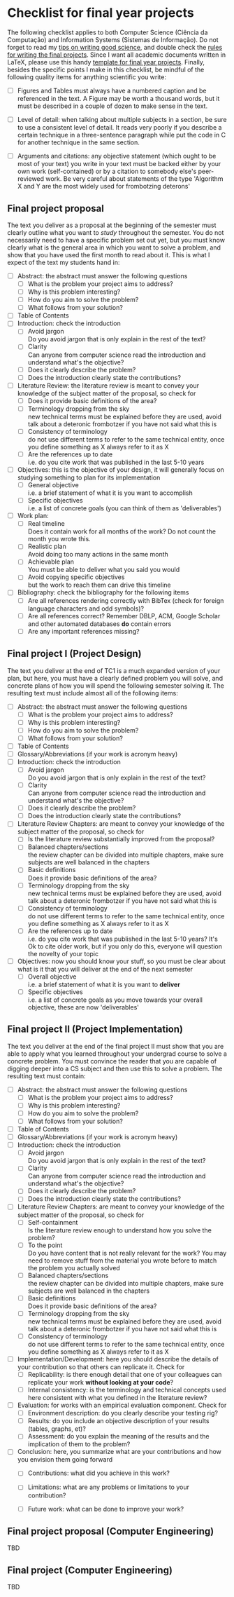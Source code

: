 # Checklist for final year projects

The following checklist applies to both Computer Science (Ciência da Computação) and Information Systems (Sistemas de Informação). Do not forget to read my [tips on writing good science](http://www.meneguzzi.eu/felipe/writing.shtml), and double check the [rules for writing the final projects](http://www.inf.pucrs.br/~coordtc/NormasTC1.htm). 
Since I want all academic documents written in LaTeX, please use this handy [template for final year projects](https://bitbucket.org/mflash/facin-tcc). 
Finally, besides the specific points I make in this checklist, be mindful of the following quality items for anything scientific you write:

- [ ] Figures and Tables must always have a numbered caption and be referenced in the text. A Figure may be worth a thousand words, but it must be described in a couple of dozen to make sense in the text. 
- [ ] Level of detail: when talking about multiple subjects in a section, be sure to use a consistent level of detail. It reads very poorly if you describe a certain technique in a three-sentence paragraph while put the code in C for another technique in the same section.
- [ ] Arguments and citations: any objective statement (which ought to be most of your text) you write in your text must be backed either by your own work (self-contained) or by a citation to somebody else's peer-reviewed work. Be very careful about statements of the type 'Algorithm X and Y are the most widely used for frombotzing deterons'



## Final project proposal

The text you deliver as a proposal at the beginning of the semester must clearly outline what you want to *study* throughout the semester. You do not necessarily need to have a specific problem set out yet, but you must know clearly what is the general area in which you want to solve a problem, and show that you have used the first month to read about it. This is what I expect of the text my students hand in:

- [ ] Abstract: the abstract must answer the following questions
	- [ ] What is the problem your project aims to address?
	- [ ] Why is this problem interesting?
	- [ ] How do you aim to solve the problem?
	- [ ] What follows from your solution?
- [ ] Table of Contents
- [ ] Introduction: check the introduction 
	- [ ] Avoid jargon <br/> Do you avoid jargon that is only explain in the rest of the text?
	- [ ] Clarity <br/> Can anyone from computer science read the introduction and understand what's the objective?
	- [ ] Does it clearly describe the problem?
	- [ ] Does the introduction clearly state the contributions?
- [ ] Literature Review: the literature review is meant to convey your knowledge of the subject matter of the proposal, so check for
	- [ ] Does it provide basic definitions of the area?
	- [ ] Terminology dropping from the sky <br/> new technical terms must be explained before they are used, avoid talk about a deteronic frombotzer if you have not said what this is
	- [ ] Consistency of terminology  <br/> do not use different terms to refer to the same technical entity, once you define something as X always refer to it as X
	- [ ] Are the references up to date <br/> i.e. do you cite work that was published in the last 5-10 years
- [ ] Objectives: this is the objective of your design, it will generally focus on studying something to plan for its implementation
	- [ ] General objective <br/> i.e. a brief statement of what it is you want to accomplish
	- [ ] Specific objectives <br/> i.e. a list of concrete goals (you can think of them as 'deliverables')
- [ ] Work plan: 
	- [ ] Real timeline <br/> Does it contain work for all months of the work? Do not count the month you wrote this.
	- [ ] Realistic plan <br/> Avoid doing too many actions in the same month
	- [ ] Achievable plan <br/> You must be able to deliver what you said you would
	- [ ] Avoid copying specific objectives <br/> but the work to reach them can drive this timeline
- [ ] Bibliography: check the bibliography for the following items
	- [ ] Are all references rendering correctly with BibTex (check for foreign language characters and odd symbols)?
	- [ ] Are all references correct? Remember DBLP, ACM, Google Scholar and other automated databases **do** contain errors
	- [ ] Are any important references missing?
	
## Final project I (Project Design)

The text you deliver at the end of TC1 is a much expanded version of your plan, but here, you must have a clearly defined problem you will solve, and concrete plans of how you will spend the following semester solving it. 
The resulting text must include almost all of the following items:

- [ ] Abstract: the abstract must answer the following questions
	- [ ] What is the problem your project aims to address?
	- [ ] Why is this problem interesting?
	- [ ] How do you aim to solve the problem?
	- [ ] What follows from your solution?
- [ ] Table of Contents
- [ ] Glossary/Abbreviations (if your work is acronym heavy)
- [ ] Introduction: check the introduction 
	- [ ] Avoid jargon <br/> Do you avoid jargon that is only explain in the rest of the text?
	- [ ] Clarity <br/> Can anyone from computer science read the introduction and understand what's the objective?
	- [ ] Does it clearly describe the problem?
	- [ ] Does the introduction clearly state the contributions?
- [ ] Literature Review Chapters: are meant to convey your knowledge of the subject matter of the proposal, so check for
	- [ ] Is the literature review substantially improved from the proposal?
	- [ ] Balanced chapters/sections <br/> the review chapter can be divided into multiple chapters, make sure subjects are well balanced in the chapters
	- [ ] Basic definitions <br/> Does it provide basic definitions of the area?
	- [ ] Terminology dropping from the sky <br/> new technical terms must be explained before they are used, avoid talk about a deteronic frombotzer if you have not said what this is
	- [ ] Consistency of terminology  <br/> do not use different terms to refer to the same technical entity, once you define something as X always refer to it as X
	- [ ] Are the references up to date <br/> i.e. do you cite work that was published in the last 5-10 years? It's Ok to cite older work, but if you only do this, everyone will question the novelty of your topic
- [ ] Objectives: now you should know your stuff, so you must be clear about what is it that you will deliver at the end of the next semester
	- [ ] Overall objective <br/> i.e. a brief statement of what it is you want to **deliver**
	- [ ] Specific objectives <br/> i.e. a list of concrete goals as you move towards your overall objective, these are now 'deliverables'

## Final project II (Project Implementation)

The text you deliver at the end of the final project II must show that you are able to apply what you learned throughout your undergrad course to solve a concrete problem. You must convince the reader that you are capable of digging deeper into a CS subject and then use this to solve a problem. The resulting text must contain: 

- [ ] Abstract: the abstract must answer the following questions
	- [ ] What is the problem your project aims to address?
	- [ ] Why is this problem interesting?
	- [ ] How do you aim to solve the problem?
	- [ ] What follows from your solution?
- [ ] Table of Contents
- [ ] Glossary/Abbreviations (if your work is acronym heavy)
- [ ] Introduction: check the introduction 
	- [ ] Avoid jargon <br/> Do you avoid jargon that is only explain in the rest of the text?
	- [ ] Clarity <br/> Can anyone from computer science read the introduction and understand what's the objective?
	- [ ] Does it clearly describe the problem?
	- [ ] Does the introduction clearly state the contributions?
- [ ] Literature Review Chapters: are meant to convey your knowledge of the subject matter of the proposal, so check for
	- [ ] Self-containment <br/> Is the literature review enough to understand how you solve the problem?
	- [ ] To the point <br/> Do you have content that is not really relevant for the work? You may need to remove stuff from the material you wrote before to match the problem you actually solved
	- [ ] Balanced chapters/sections <br/> the review chapter can be divided into multiple chapters, make sure subjects are well balanced in the chapters
	- [ ] Basic definitions <br/> Does it provide basic definitions of the area?
	- [ ] Terminology dropping from the sky <br/> new technical terms must be explained before they are used, avoid talk about a deteronic frombotzer if you have not said what this is
	- [ ] Consistency of terminology  <br/> do not use different terms to refer to the same technical entity, once you define something as X always refer to it as X
- [ ] Implementation/Development: here you should describe the details of your contribution so that others can replicate it. Check for
	- [ ] Replicability: is there enough detail that one of your colleagues can replicate your work **without looking at your code**?
	- [ ] Internal consistency: is the terminology and technical concepts used here consistent with what you defined in the literature review?
- [ ] Evaluation: for works with an empirical evaluation component. Check for
	- [ ] Environment description: do you clearly describe your testing rig? 
	- [ ] Results: do you include an objective description of your results (tables, graphs, et)?
	- [ ] Assessment: do you explain the meaning of the results and the implication of them to the problem?
- [ ] Conclusion: here, you summarize what are your contributions and how you envision them going forward
	- [ ] Contributions: what did you achieve in this work?
	- [ ] Limitations: what are any problems or limitations to your contribution?
	- [ ] Future work: what can be done to improve your work?
	

## Final project proposal (Computer Engineering)
TBD

## Final project (Computer Engineering)
TBD